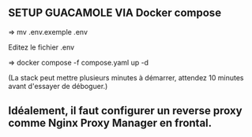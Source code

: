 ## SETUP GUACAMOLE VIA Docker compose

=> mv .env.exemple .env

Editez le fichier .env

=> docker compose -f compose.yaml up -d

(La stack peut mettre plusieurs minutes à démarrer, attendez 10 minutes avant d'essayer de déboguer.)


## Idéalement, il faut configurer un reverse proxy comme Nginx Proxy Manager en frontal.
